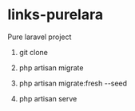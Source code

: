 # links-purelara
Pure laravel project

1. git clone

2. php artisan migrate

3. php artisan migrate:fresh --seed

4. php artisan serve

